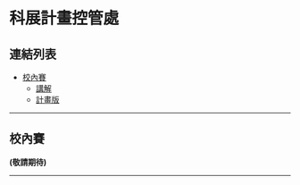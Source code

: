 # 科展計畫控管處

## 連結列表

  * [校內賽](https://github.com/Andrew-Source/School-Science-Research/tree/school)
    * [講解](plan)
    * [計畫版](https://github.com/Andrew-Source/School-Science-Research/projects/1?fullscreen=true)

---

## 校內賽

**(敬請期待)**

---
